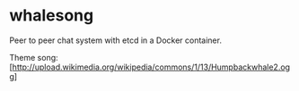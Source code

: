 whalesong
=========

Peer to peer chat system with etcd in a Docker container.

Theme song: [http://upload.wikimedia.org/wikipedia/commons/1/13/Humpbackwhale2.ogg]

